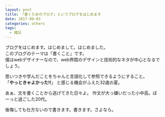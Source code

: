 ```yaml
---
layout: post
title: 「書くためのブログ」というブログをはじめます
date: 2017-09-03
categories: others
tags:
  - 雑記
---
```

ブログをはじめます。はじめまして。はじめました。  
このブログのテーマは「書くこと」です。  
僕はwebデザイナーなので、web界隈のデザインと技術的なネタが中心となるでしょう。

思いつきや学んだことをちゃんと言語化して参照できるようにすること。  
「**やっときゃよかった!!**」 と感じる機会がふえた32歳の夏。

あぁ、文を書くことから逃げてきた日々よ。
作文が大っ嫌いだった小中高。ぼーっと過ごした20代。

後悔しても仕方ないので書きます。書きます。さよなら。
